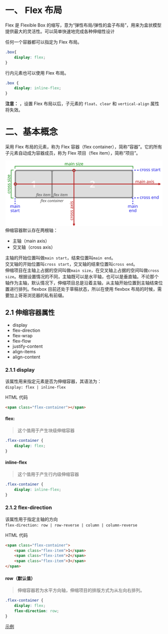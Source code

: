 # 一、 Flex 布局

Flex 是 Flexible Box 的缩写，意为“弹性布局/弹性的盒子布局”，用来为盒状模型提供最大的灵活性。可以简单快速地完成各种伸缩性设计

任何一个容器都可以指定为 Flex 布局。

```css
.box{
    display: flex;
}
```

行内元素也可以使用 Flex 布局。
```css
.box {
    display: inline-flex;
}
```

**注意：** ，设置 Flex 布局以后，子元素的 `float`、`clear` 和 `vertical-align` 属性将失效。

# 二、基本概念

采用 Flex 布局的元素，称为 Flex 容器（flex container），简称“容器”。它的所有子元素自动成为容器成员，称为 Flex 项目（flex item），简称“项目”。

![ww](../../_resource/images/flex-direction-terms.svg)
伸缩容器默认存在两根轴：
* 主轴（main axis）
* 交叉轴（cross axis）

主轴的开始位置叫做`main start`，结束位置叫`main end`。  
交叉轴的开始位置叫`cross start`，交叉轴的结束位置叫`cross end`。  
伸缩项目在主轴上占据的空间叫做`main size`，在交叉轴上占据的空间叫做`cross size`。根据设置情况的不同，主轴既可以是水平轴，也可以是垂直轴。不论那个轴作为主轴，默认情况下，伸缩项目总是沿着主轴，从主轴开始位置到主轴结束位置进行排列。flexbox 目前还处于草稿状态，所以在使用 flexbox 布局的时候，需要加上哥哥浏览器的私有前缀。

## 2.1 伸缩容器属性

* display
* flex-direction
* flex-wrap
* flex-flow
* justify-content
* align-items
* align-content

### 2.1.1 display
该属性用来指定元素是否为伸缩容器，其语法为：  
`display: flex | inline-flex`

HTML 代码
```html
<span class="flex-container"></span>
```

#### flex:
>这个值用于产生块级伸缩容器  

```css
.flex-container {
    display: flex;
}
```
#### inline-flex
>这个值用于产生行内级伸缩容器

```css
.flex-container {
    display: inline-flex;
}
```

### 2.1.2 flex-direction
该属性用于指定主轴的方向  
`flex-direction: row | row-reverse | column | column-reverse`

HTML 代码
```html
<span class="flex-container">
    <span class="flex-item">1</span>
    <span class="flex-item">2</span>
    <span class="flex-item">3</span>
</span>
```

#### row（默认值）
> 伸缩容器若为水平方向轴，伸缩项目的排版方式为从左向右排列。

```css
.flex-container {
    display: flex;
    flex-direction: row;
}
```
[示例](../../Code/Css/Flexbox/flex_direction_row.html)
